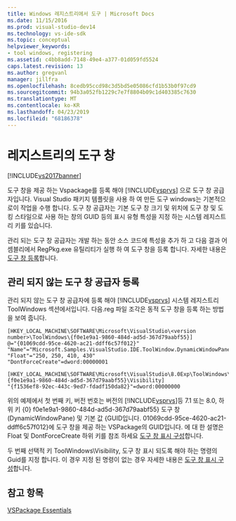 ```yaml
---
title: Windows 레지스트리에서 도구 | Microsoft Docs
ms.date: 11/15/2016
ms.prod: visual-studio-dev14
ms.technology: vs-ide-sdk
ms.topic: conceptual
helpviewer_keywords:
- tool windows, registering
ms.assetid: c4bb8add-7148-49e4-a377-01d059fd5524
caps.latest.revision: 13
ms.author: gregvanl
manager: jillfra
ms.openlocfilehash: 8cedb95ccd98c3d5bd5e05086cfd1b53b0f97cd9
ms.sourcegitcommit: 94b3a052fb1229c7e7f8804b09c1d403385c7630
ms.translationtype: MT
ms.contentlocale: ko-KR
ms.lasthandoff: 04/23/2019
ms.locfileid: "68186378"
---
```

# <a name="tool-windows-in-the-registry"></a>레지스트리의 도구 창
[!INCLUDE[vs2017banner](../includes/vs2017banner.md)]

도구 창을 제공 하는 Vspackage를 등록 해야 [!INCLUDE[vsprvs](../includes/vsprvs-md.md)] 으로 도구 창 공급자입니다. Visual Studio 패키지 템플릿을 사용 하 여 만든 도구 windows는 기본적으로이 작업을 수행 합니다. 도구 창 공급자는 기본 도구 창 크기 및 위치에 도구 창 및 도킹 스타일으로 사용 하는 창의 GUID 등의 표시 유형 특성을 지정 하는 시스템 레지스트리 키를 있습니다.  
  
 관리 되는 도구 창 공급자는 개발 하는 동안 소스 코드에 특성을 추가 하 고 다음 결과 어셈블리에서 RegPkg.exe 유틸리티가 실행 하 여 도구 창을 등록 합니다. 자세한 내용은 [도구 창 등록](../extensibility/registering-a-tool-window.md)합니다.  
  
## <a name="registering-unmanaged-tool-window-providers"></a>관리 되지 않는 도구 창 공급자 등록  
 관리 되지 않는 도구 창 공급자에 등록 해야 [!INCLUDE[vsprvs](../includes/vsprvs-md.md)] 시스템 레지스트리 ToolWindows 섹션에서입니다. 다음.reg 파일 조각은 동적 도구 창을 등록 하는 방법을 보여 줍니다.  
  
```  
[HKEY_LOCAL_MACHINE\SOFTWARE\Microsoft\VisualStudio\<version number>\ToolWindows\{f0e1e9a1-9860-484d-ad5d-367d79aabf55}]  
@="{01069cdd-95ce-4620-ac21-ddff6c57f012}"  
"Name"="Microsoft.Samples.VisualStudio.IDE.ToolWindow.DynamicWindowPane"  
"Float"="250, 250, 410, 430"  
"DontForceCreate"=dword:00000001  
  
[HKEY_LOCAL_MACHINE\SOFTWARE\Microsoft\VisualStudio\8.0Exp\ToolWindows\{f0e1e9a1-9860-484d-ad5d-367d79aabf55}\Visibility]  
"{f1536ef8-92ec-443c-9ed7-fdadf150da82}"=dword:00000000  
```  
  
 위의 예제에서 첫 번째 키, 버전 번호는 버전의 [!INCLUDE[vsprvs](../includes/vsprvs-md.md)]등 7.1 또는 8.0, 하위 키 {0} f0e1e9a1-9860-484d-ad5d-367d79aabf55} 도구 창 (DynamicWindowPane) 및 기본 값 {GUID입니다. 01069cdd-95ce-4620-ac21-ddff6c57f012}에 도구 창을 제공 하는 VSPackage의 GUID입니다. 에 대 한 설명은 Float 및 DontForceCreate 하위 키를 참조 하세요 [도구 창 표시 구성](../extensibility/tool-window-display-configuration.md)합니다.  
  
 두 번째 선택적 키 ToolWindows\Visibility, 도구 창 표시 되도록 해야 하는 명령의 Guid를 지정 합니다. 이 경우 지정 된 명령이 없는 경우 자세한 내용은 [도구 창 표시 구성](../extensibility/tool-window-display-configuration.md)합니다.  
  
## <a name="see-also"></a>참고 항목  
 [VSPackage Essentials](../misc/vspackage-essentials.md)
